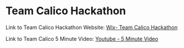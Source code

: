 # Team Calico Hackathon 

Link to Team Calico Hackathon Website: [Wix- Team Calico Hackathon](https://campb355.wixsite.com/calicohackathon"Website")

Link to Team Calico 5 Minute Video: [Youtube - 5 Minute Video](https://youtu.be/RS0Rpo_xvls "5-Minute Video")
